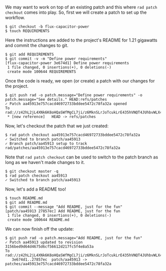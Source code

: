 We may want to work on top of an existing patch and this where `rad
patch checkout` comes into play. So, first we will create a patch to
set up the workflow.

```
$ git checkout -b flux-capacitor-power
$ touch REQUIREMENTS
```

Here the instructions are added to the project's README for 1.21 gigawatts and
commit the changes to git.

```
$ git add REQUIREMENTS
$ git commit -v -m "Define power requirements"
[flux-capacitor-power 3e674d1] Define power requirements
 1 file changed, 0 insertions(+), 0 deletions(-)
 create mode 100644 REQUIREMENTS
```

Once the code is ready, we open (or create) a patch with our changes for the project.

``` (stderr)
$ git push rad -o patch.message="Define power requirements" -o patch.message="See details." HEAD:refs/patches
✓ Patch aa45913e757cacd46972733bddee5472c78fa32a opened
To rad://z42hL2jL4XNk6K8oHQaSWfMgCL7ji/z6MknSLrJoTcukLrE435hVNQT4JUhbvWLX4kUzqkEStBU8Vi
 * [new reference]   HEAD -> refs/patches
```

Now, let's checkout the patch that we just created:

```
$ rad patch checkout aa45913e757cacd46972733bddee5472c78fa32a
✓ Switched to branch patch/aa45913
✓ Branch patch/aa45913 setup to track rad/patches/aa45913e757cacd46972733bddee5472c78fa32a
```

Note that `rad patch checkout` can be used to switch to the patch branch
as long as we haven't made changes to it.

```
$ git checkout master -q
$ rad patch checkout aa45913
✓ Switched to branch patch/aa45913
```

Now, let's add a README too!

```
$ touch README.md
$ git add README.md
$ git commit --message "Add README, just for the fun"
[patch/aa45913 27857ec] Add README, just for the fun
 1 file changed, 0 insertions(+), 0 deletions(-)
 create mode 100644 README.md
```

We can now finish off the update:

``` (stderr)
$ git push rad -o patch.message="Add README, just for the fun"
✓ Patch aa45913 updated to revision 3156bed9d64d4675d6cf56612d217fc5f4e8a53a
To rad://z42hL2jL4XNk6K8oHQaSWfMgCL7ji/z6MknSLrJoTcukLrE435hVNQT4JUhbvWLX4kUzqkEStBU8Vi
   3e674d1..27857ec  patch/aa45913 -> patches/aa45913e757cacd46972733bddee5472c78fa32a
```
